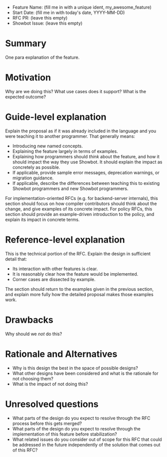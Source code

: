 - Feature Name: (fill me in with a unique ident, my_awesome_feature)
- Start Date: (fill me in with today's date, YYYY-MM-DD)
- RFC PR: (leave this empty)
- Showbot Issue: (leave this empty)

# Summary
[summary]: #summary

One para explanation of the feature.

# Motivation
[motivation]: #motivation

Why are we doing this? What use cases does it support? What is the expected 
outcome?

# Guide-level explanation
[guide-level-explanation]: #guide-level-explanation

Explain the proposal as if it was already included in the language and you were 
teaching it to another programmer. That generally means:

- Introducing new named concepts.
- Explaining the feature largely in terms of examples.
- Explaining how programmers should *think* about the feature, and how it 
should impact the way they use Showbot. It should explain the impact as concretely 
as possible.
- If applicable, provide sample error messages, deprecation warnings, or 
migration guidance.
- If applicable, describe the differences between teaching this to existing Showbot
programmers and new Showbot programmers.

For implementation-oriented RFCs (e.g. for backend-server internals), this section 
should focus on how compiler contributors should think about the change, and 
give examples of its concrete impact. For policy RFCs, this section should 
provide an example-driven introduction to the policy, and explain its impact in 
concrete terms.

# Reference-level explanation
[reference-level-explanation]: #reference-level-explanation

This is the technical portion of the RFC. Explain the design in sufficient 
detail that:

- Its interaction with other features is clear.
- It is reasonably clear how the feature would be implemented.
- Corner cases are dissected by example.

The section should return to the examples given in the previous section, and 
explain more fully how the detailed proposal makes those examples work.

# Drawbacks
[drawbacks]: #drawbacks

Why should we *not* do this?

# Rationale and Alternatives
[alternatives]: #alternatives

- Why is this design the best in the space of possible designs?
- What other designs have been considered and what is the rationale for not 
choosing them?
- What is the impact of not doing this?

# Unresolved questions
[unresolved]: #unresolved-questions

- What parts of the design do you expect to resolve through the RFC process 
before this gets merged?
- What parts of the design do you expect to resolve through the implementation
of this feature before stabilization?
- What related issues do you consider out of scope for this RFC that could be 
addressed in the future independently of the solution that comes out of this RFC?
